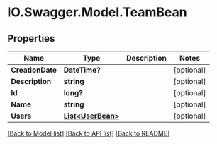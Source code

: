 # IO.Swagger.Model.TeamBean
## Properties

Name | Type | Description | Notes
------------ | ------------- | ------------- | -------------
**CreationDate** | **DateTime?** |  | [optional] 
**Description** | **string** |  | [optional] 
**Id** | **long?** |  | [optional] 
**Name** | **string** |  | [optional] 
**Users** | [**List&lt;UserBean&gt;**](UserBean.md) |  | [optional] 

[[Back to Model list]](../README.md#documentation-for-models) [[Back to API list]](../README.md#documentation-for-api-endpoints) [[Back to README]](../README.md)

